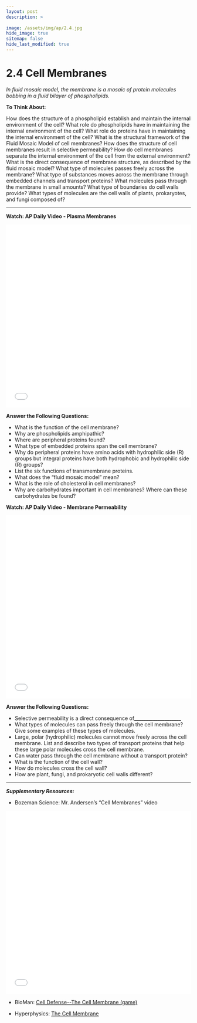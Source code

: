 ```yaml
---
layout: post
description: >
  
image: /assets/img/ap/2.4.jpg
hide_image: true
sitemap: false
hide_last_modified: true
---
```


# 2.4 Cell Membranes

*In fluid mosaic model, the membrane is a mosaic of protein molecules bobbing in a fluid bilayer of phospholipids.*

**To Think About:** 

How does the structure of a phospholipid establish and maintain the internal environment of the cell?  What role do phospholipids have in maintaining the internal environment of the cell?  What role do proteins have in maintaining the internal environment of the cell?  What is the structural framework of the Fluid Mosaic Model of cell membranes?  How does the structure of cell membranes result in selective permeability?  How do cell membranes separate the internal environment of the cell from the external environment?  What is the direct consequence of membrane structure, as described by the fluid mosaic model?  What type of molecules passes freely across the membrane?  What type of substances moves across the membrane through embedded channels and transport proteins?  What molecules pass through the membrane in small amounts?  What type of boundaries do cell walls provide?  What types of molecules are the cell walls of plants, prokaryotes, and fungi composed of?

---

**Watch: AP Daily Video - Plasma Membranes**

<iframe src="//player.bilibili.com/player.html?isOutside=true&aid=762646093&bvid=BV1964y1a7Xj&cid=403470901&p=13&high_quality=1&danmaku=0&autoplay=0" allowfullscreen="allowfullscreen" width="100%" height="500" scrolling="no" frameborder="0" sandbox="allow-top-navigation allow-same-origin allow-forms allow-scripts"></iframe>

**Answer the Following Questions:**

- What is the function of the cell membrane?
- Why are phospholipids amphipathic?
- Where are peripheral proteins found?
- What type of embedded proteins span the cell membrane?
- Why do peripheral proteins have amino acids with hydrophilic side (R) groups but integral proteins have both hydrophobic and hydrophilic side (R) groups?
- List the six functions of transmembrane proteins.
- What does the “fluid mosaic model” mean?
- What is the role of cholesterol in cell membranes?
- Why are carbohydrates important in cell membranes?  Where can these carbohydrates be found?

**Watch: AP Daily Video - Membrane Permeability**

<iframe src="//player.bilibili.com/player.html?isOutside=true&aid=762646093&bvid=BV1964y1a7Xj&cid=403471283&p=14&high_quality=1&danmaku=0&autoplay=0" allowfullscreen="allowfullscreen" width="100%" height="500" scrolling="no" frameborder="0" sandbox="allow-top-navigation allow-same-origin allow-forms allow-scripts"></iframe>

**Answer the Following Questions:**

- Selective permeability is a direct consequence of<u>____________________</u>
- What types of molecules can pass freely through the cell membrane?  Give some examples of these types of molecules.
- Large, polar (hydrophilic) molecules cannot move freely across the cell membrane.  List and describe two types of transport proteins that help these large polar molecules cross the cell membrane.
- Can water pass through the cell membrane without a transport protein?
- What is the function of the cell wall?
- How do molecules cross the cell wall?
- How are plant, fungi, and prokaryotic cell walls different?

---

***Supplementary Resources:*** 

- Bozeman Science:  Mr. Andersen’s “Cell Membranes” video

<iframe src="//player.bilibili.com/player.html?isOutside=true&aid=112829311026714&bvid=BV1sm84eDEAy&cid=500001623539647&p=1&high_quality=1&danmaku=0&autoplay=0" allowfullscreen="allowfullscreen" width="100%" height="500" scrolling="no" frameborder="0" sandbox="allow-top-navigation allow-same-origin allow-forms allow-scripts"></iframe>

- BioMan: [Cell Defense--The Cell Membrane (game)](https://biomanbio.com/HTML5GamesandLabs/Cellgames/celldefensehtml5page.html)

- Hyperphysics: [The Cell Membrane](http://hyperphysics.phy-astr.gsu.edu/hbase/Biology/celmem.html)